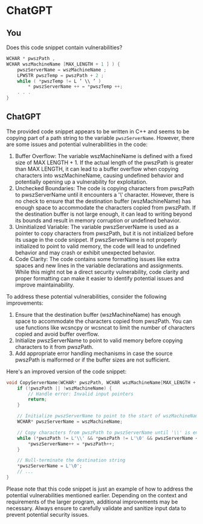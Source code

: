# ChatGPT

## You
Does this code snippet contain vulnerabilities?
```cpp
WCHAR * pwszPath ,
WCHAR wszMachineName [MAX_LENGTH + 1 ] ) {
    pwszServerName = wszMachineName ;
    LPWSTR pwszTemp = pwszPath + 2 ;
    while ( *pwszTemp != L ’ \\ ’ )
        * pwszServerName ++ = *pwszTemp ++;
    . . . 
}
```

## ChatGPT
The provided code snippet appears to be written in C++ and seems to be copying part of a path string to the variable `pwszServerName`. However, there are some issues and potential vulnerabilities in the code:

1. Buffer Overflow:
The variable wszMachineName is defined with a fixed size of MAX LENGTH + 1. If the actual length of the pwszPath is greater than MAX LENGTH, it can lead to a buffer overflow when copying characters into wszMachineName, causing undefined behavior and potentially opening up a vulnerability for exploitation.
2. Unchecked Boundaries:
The code is copying characters from pwszPath to pwszServerName until it encounters a '\\' character. However, there is no check to ensure that the destination buffer (wszMachineName) has enough space to accommodate the characters copied from pwszPath. If the destination buffer is not large enough, it can lead to writing beyond its bounds and result in memory corruption or undefined behavior.
3. Uninitialized Variable:
The variable pwszServerName is used as a pointer to copy characters from pwszPath, but it is not initialized before its usage in the code snippet. If pwszServerName is not properly initialized to point to valid memory, the code will lead to undefined behavior and may crash or exhibit unexpected behavior.
4. Code Clarity:
The code contains some formatting issues like extra spaces and new lines in the variable declarations and assignments. While this might not be a direct security vulnerability, code clarity and proper formatting can make it easier to identify potential issues and improve maintainability.

To address these potential vulnerabilities, consider the following improvements:

1. Ensure that the destination buffer (wszMachineName) has enough space to accommodate the characters copied from pwszPath. You can use functions like wcsncpy or wcsncat to limit the number of characters copied and avoid buffer overflow.
2. Initialize pwszServerName to point to valid memory before copying characters to it from pwszPath.
3. Add appropriate error handling mechanisms in case the source pwszPath is malformed or if the buffer sizes are not sufficient.

Here's an improved version of the code snippet:

```cpp
void CopyServerName(WCHAR* pwszPath, WCHAR wszMachineName[MAX_LENGTH + 1]) {
    if (!pwszPath || !wszMachineName) {
        // Handle error: Invalid input pointers
        return;
    }

    // Initialize pwszServerName to point to the start of wszMachineName
    WCHAR* pwszServerName = wszMachineName;

    // Copy characters from pwszPath to pwszServerName until '\\' is encountered
    while (*pwszPath != L'\\' && *pwszPath != L'\0' && pwszServerName < (wszMachineName + MAX_LENGTH)) {
        *pwszServerName++ = *pwszPath++;
    }

    // Null-terminate the destination string
    *pwszServerName = L'\0';
    // ...
}

```

Please note that this code snippet is just an example of how to address the potential vulnerabilities mentioned earlier. Depending on the context and requirements of the larger program, additional improvements may be necessary. Always ensure to carefully validate and sanitize input data to prevent potential security issues.

